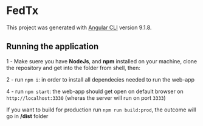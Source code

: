 # FedTx

This project was generated with [Angular CLI](https://github.com/angular/angular-cli) version 9.1.8.

## Running the application

1 - Make suere you have **NodeJs**, and **npm** installed on your machine, clone the repository and get into the folder from shell, then:

2 - run `npm i`: in order to install all dependecies needed to run the web-app

4 - run `npm start`: the web-app should get open on default browser on `http://localhost:3330` (wheras the server will run on port `3333`)

If you want to build for production run `npm run build:prod`, the outcome will go in **/dist** folder